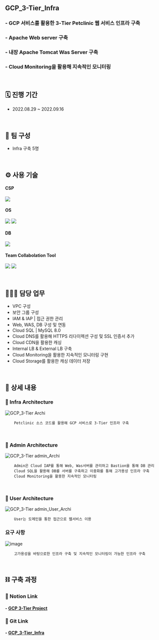 ## GCP_3-Tier_Infra
### - GCP 서비스를 활용한 3-Tier Petclinic 웹 서비스 인프라 구축
### - Apache Web server 구축
### - 내장 Apache Tomcat Was Server 구축
### - Cloud Monitoring을 활용해 지속적인 모니터링

</br>

## 🗓️ 진행 기간
- 2022.08.29 ~ 2022.09.16

</br>

## 👥 팀 구성
- Infra 구축 5명

</br>

## ⚙️ 사용 기술
#### CSP
<img src="https://img.shields.io/badge/Google GCP-4285F4?style=for-the-badge&logo=Google Cloud&logoColor=white"> <!--gcp-->

#### OS
<img src="https://img.shields.io/badge/CentOS 7-262577?style=for-the-badge&logo=CentOS&logoColor=white"> <!--CentOS-->
<img src="https://img.shields.io/badge/Rocky Linux-10B981?style=for-the-badge&logo=Rocky Linux&logoColor=white"> <!--rocky linux-->

#### DB
<img src="https://img.shields.io/badge/mysql 5.7/8.0-4479A1?style=for-the-badge&logo=mysql&logoColor=white">  <!--mysql-->

#### Team Collabolation Tool
<img src="https://img.shields.io/badge/Notion-000000?style=for-the-badge&logo=Notion&logoColor=white"> <!--Notion-->
<img src="https://img.shields.io/badge/Drawio-000000?style=for-the-badge&logo=Drawio&logoColor=white"> <!--Draw.io-->

</br>

## 🙋🏻‍♂️ 담당 업무
- VPC 구성
- 보안 그룹 구성
- IAM & IAP | 접근 권한 관리
- Web, WAS, DB 구성 및 연동
- Cloud SQL | MySQL 8.0
- Cloud DNS를 활용해 HTTPS 리다이렉션 구성 및 SSL 인증서 추가
- Cloud CDN을 활용한 캐싱
- Internal LB & External LB 구축
- Cloud Monitoring을 활용한 지속적인 모니터링 구현
- Cloud Storage를 활용한 캐싱 데이터 저장

</br>

## 📝 상세 내용 
### 📌 Infra Architecture
![GCP_3-Tier Archi](https://user-images.githubusercontent.com/117608997/215586587-744e29e8-8cd3-46c4-92ec-9ece0faee6e3.jpg)
```
    Petclinic 소스 코드를 활용해 GCP 서비스로 3-Tier 인프라 구축
```
</br>

### 📌 Admin Architecture
![GCP_3-Tier admin_Archi](https://user-images.githubusercontent.com/117608997/215586606-45eb6bf8-e740-4ab9-b79b-07f742850f0c.jpg)
```
    Admin은 Cloud IAP를 통해 Web, Was서버를 관리하고 Bastion을 통해 DB 관리
    Cloud SQL을 활용해 DB를 서버를 구축하고 이중화를 통해 고가용성 인프라 구축
    Cloud Monitoring을 활용한 지속적인 모니터링
```
</br>

### 📌 User Architecture
![GCP_3-Tier admin_User_Archi](https://user-images.githubusercontent.com/117608997/215586615-9d756b33-cdee-429f-96b0-f2fe8c9b16cd.jpg)
```
    User는 도메인을 통한 접근으로 웹서비스 이용
```

### 요구 사항
![image](https://user-images.githubusercontent.com/117608997/215590440-a27d9469-42d4-4775-ab53-d5c7f1095402.png)
```
    고가용성을 바탕으로한 인프라 구축 및 지속적인 모니터링이 가능한 인프라 구축
```

</br>

## ⛓️ 구축 과정
### 🔗 Notion Link
#### - [GCP 3-Tier Project](https://glen-party-257.notion.site/GCP-3-Tier-Project-a565d6c1e8d54283b498d73592043545)

### 🔗 Git Link
#### - [GCP_3-Tier_Infra](https://github.com/signaturejinn/GCP_3-Tier_Infra/tree/main/GCP_3-Tier)

